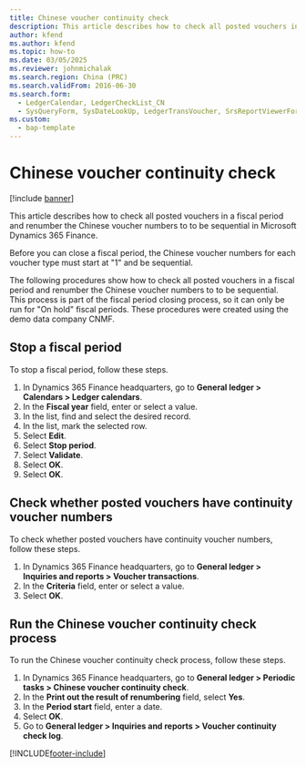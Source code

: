 ```yaml
---
title: Chinese voucher continuity check
description: This article describes how to check all posted vouchers in a fiscal period and renumber the Chinese voucher numbers to to be sequential in Microsoft Dynamics 365 Finance.
author: kfend
ms.author: kfend
ms.topic: how-to
ms.date: 03/05/2025
ms.reviewer: johnmichalak
ms.search.region: China (PRC)
ms.search.validFrom: 2016-06-30
ms.search.form: 
  - LedgerCalendar, LedgerCheckList_CN
  - SysQueryForm, SysDateLookUp, LedgerTransVoucher, SrsReportViewerForm, LedgerVoucherRenumberLog_CN
ms.custom: 
  - bap-template
---
```


# Chinese voucher continuity check

[!include [banner](../../includes/banner.md)]

This article describes how to check all posted vouchers in a fiscal period and renumber the Chinese voucher numbers to to be sequential in Microsoft Dynamics 365 Finance.

Before you can close a fiscal period, the Chinese voucher numbers for each voucher type must start at "1" and be sequential.

The following procedures show how to check all posted vouchers in a fiscal period and renumber the Chinese voucher numbers to to be sequential. This process is part of the fiscal period closing process, so it can only be run for "On hold" fiscal periods. These procedures were created using the demo data company CNMF.

## Stop a fiscal period

To stop a fiscal period, follow these steps.

1. In Dynamics 365 Finance headquarters, go to **General ledger \> Calendars \> Ledger calendars**.
1. In the **Fiscal year** field, enter or select a value.
1. In the list, find and select the desired record.
1. In the list, mark the selected row.
1. Select **Edit**.
1. Select **Stop period**.
1. Select **Validate**.
1. Select **OK**.
1. Select **OK**.

## Check whether posted vouchers have continuity voucher numbers

To check whether posted vouchers have continuity voucher numbers, follow these steps.

1. In Dynamics 365 Finance headquarters, go to **General ledger \> Inquiries and reports \> Voucher transactions**.
1. In the **Criteria** field, enter or select a value.
1. Select **OK**.

## Run the Chinese voucher continuity check process

To run the Chinese voucher continuity check process, follow these steps.

1. In Dynamics 365 Finance headquarters, go to **General ledger \> Periodic tasks \> Chinese voucher continuity check**.
1. In the **Print out the result of renumbering** field, select **Yes**.
1. In the **Period start** field, enter a date.
1. Select **OK**.
1. Go to **General ledger \> Inquiries and reports \> Voucher continuity check log**.



[!INCLUDE[footer-include](../../../includes/footer-banner.md)]
